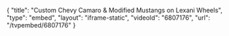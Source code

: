 {
    "title": "Custom Chevy Camaro & Modified Mustangs on Lexani Wheels",
    "type": "embed",
    "layout": "iframe-static",
    "videoId": "6807176",
    "url": "\/tvpembed\/6807176"
}